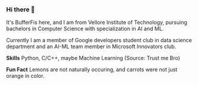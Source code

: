 ### Hi there 👋

It's BufferFis here, and I am from Vellore Institute of Technology, pursuing bachelors in Computer Science with specialization in AI and ML.

Currently I am a member of Google developers student club in data science department and an AI-ML team member in Microsoft Innovators club.

**Skills**
Python, C/C++, maybe Machine Learning (Source: Trust me Bro)

**Fun Fact**
Lemons are not naturally occuring, and carrots were not just orange in color.
